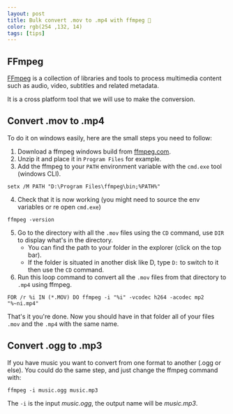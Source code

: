 ```yaml
---
layout: post
title: Bulk convert .mov to .mp4 with ffmpeg 🎥
color: rgb(254 ,132, 14)
tags: [tips]
---
```


## FFmpeg

[FFmpeg](https://github.com/FFmpeg/FFmpeg) is a collection of libraries and tools to process multimedia content such as audio, video, subtitles and related metadata.

It is a cross platform tool that we will use to make the conversion.

## Convert .mov to .mp4

To do it on windows easily, here are the small steps you need to follow:

1. Download a ffmpeg windows build from [ffmpeg.com](http://ffmpeg.zeranoe.com/builds/).
2. Unzip it and place it in `Program Files` for example.
3. Add the ffmpeg to your `PATH` environment variable with the `cmd.exe` tool (windows CLI).
```batch
setx /M PATH "D:\Program Files\ffmpeg\bin;%PATH%"
```
4. Check that it is now working (you might need to source the env variables or re open `cmd.exe`) 
```batch
ffmpeg -version
```
5. Go to the directory with all the `.mov` files using the `CD` command, use `DIR` to display what's in the directory.
      - You can find the path to your folder in the explorer (click on the top bar).
      - If the folder is situated in another disk like D, type `D:` to switch to it then use the `CD` command.   
6. Run this loop command to convert all the `.mov` files from that directory to `.mp4` using ffmpeg.
```batch
FOR /r %i IN (*.MOV) DO ffmpeg -i "%i" -vcodec h264 -acodec mp2 "%~ni.mp4"
```

That's it you're done. Now you should have in that folder all of your files `.mov` and the `.mp4` with the same name.

## Convert .ogg to .mp3

If you have music you want to convert from one format to another (.ogg or else). You could do the same step,
and just change the ffmpeg command with:

```batch
ffmpeg -i music.ogg music.mp3
```

The `-i` is the input *music.ogg*, the output name will be *music.mp3*.


